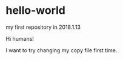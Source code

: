 # hello-world
my first repository in 2018.1.13

Hi humans!

I want to try changing my copy file first time.
